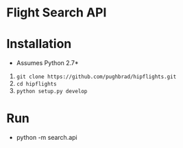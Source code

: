 # Flight Search API

# Installation

* Assumes Python 2.7*


1. `git clone https://github.com/pughbrad/hipflights.git`
2. `cd hipflights`
3. `python setup.py develop`

# Run

- python -m search.api

